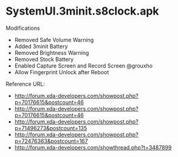 # SystemUI.3minit.s8clock.apk

Modifications

- Removed Safe Volume Warning
- Added 3minit Battery
- Removed Brightness Warning
- Removed Stock Battery
- Enabled Capture Screen and Record Screen @grouxho 
- Allow Fingerprint Unlock after Reboot

Reference URL:

- http://forum.xda-developers.com/showpost.php?p=70176615&postcount=46
- http://forum.xda-developers.com/showpost.php?p=70176615&postcount=46
- http://forum.xda-developers.com/showpost.php?p=71496273&postcount=135
- http://forum.xda-developers.com/showpost.php?p=72476363&postcount=167
- http://forum.xda-developers.com/showthread.php?t=3487899
